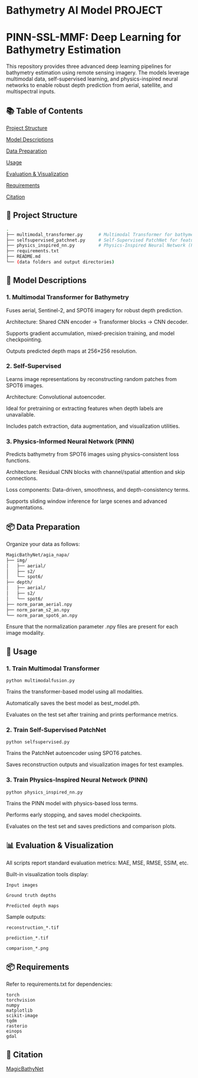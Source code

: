 # Bathymetry AI Model PROJECT 
# PINN-SSL-MMF: Deep Learning for Bathymetry Estimation

This repository provides three advanced deep learning pipelines for bathymetry estimation using remote sensing imagery. The models leverage multimodal data, self-supervised learning, and physics-inspired neural networks to enable robust depth prediction from aerial, satellite, and multispectral inputs.
## 📚 Table of Contents

[Project Structure](https://github.com/Rish-1903/DLProject/tree/main?tab=readme-ov-file#-project-structure)

[Model Descriptions](https://github.com/Rish-1903/DLProject/blob/main/README.md#-model-descriptions)

[Data Preparation](https://github.com/Rish-1903/DLProject?tab=readme-ov-file#-data-preparation)

[Usage](https://github.com/Rish-1903/DLProject?tab=readme-ov-file#-usage)

[Evaluation & Visualization](https://github.com/Rish-1903/DLProject?tab=readme-ov-file#-usage)

[Requirements](https://github.com/Rish-1903/DLProject?tab=readme-ov-file#-requirements)

[Citation](https://github.com/Rish-1903/DLProject?tab=readme-ov-file#-citation)

## 📁 Project Structure
```bash
.
├── multimodal_transformer.py      # Multimodal Transformer for bathymetry
├── selfsupervised_patchnet.py     # Self-Supervised PatchNet for feature learning
├── physics_inspired_nn.py         # Physics-Inspired Neural Network (PINN)
├── requirements.txt
├── README.md
└── (data folders and output directories)

```
 


## 🧠 Model Descriptions

### 1. Multimodal Transformer for Bathymetry


Fuses aerial, Sentinel-2, and SPOT6 imagery for robust depth prediction.

Architecture: Shared CNN encoder → Transformer blocks → CNN decoder.

Supports gradient accumulation, mixed-precision training, and model checkpointing.

Outputs predicted depth maps at 256×256 resolution.

### 2. Self-Supervised

Learns image representations by reconstructing random patches from SPOT6 images.

Architecture: Convolutional autoencoder.

Ideal for pretraining or extracting features when depth labels are unavailable.

Includes patch extraction, data augmentation, and visualization utilities.

### 3. Physics-Informed Neural Network (PINN)

Predicts bathymetry from SPOT6 images using physics-consistent loss functions.

Architecture: Residual CNN blocks with channel/spatial attention and skip connections.

Loss components: Data-driven, smoothness, and depth-consistency terms.

Supports sliding window inference for large scenes and advanced augmentations.

## 📦 Data Preparation

Organize your data as follows:
```bash
MagicBathyNet/agia_napa/
├── img/
│   ├── aerial/
│   ├── s2/
│   └── spot6/
├── depth/
│   ├── aerial/
│   ├── s2/
│   └── spot6/
├── norm_param_aerial.npy
├── norm_param_s2_an.npy
└── norm_param_spot6_an.npy
```
Ensure that the normalization parameter .npy files are present for each image modality.

## 🚀 Usage
### 1. Train Multimodal Transformer

    python multimodalfusion.py

Trains the transformer-based model using all modalities.

Automatically saves the best model as best_model.pth.

Evaluates on the test set after training and prints performance metrics.

### 2. Train Self-Supervised PatchNet

    python selfsupervised.py

Trains the PatchNet autoencoder using SPOT6 patches.

Saves reconstruction outputs and visualization images for test examples.

### 3. Train Physics-Inspired Neural Network (PINN)

    python physics_inspired_nn.py

Trains the PINN model with physics-based loss terms.

Performs early stopping, and saves model checkpoints.

Evaluates on the test set and saves predictions and comparison plots.

## 📊 Evaluation & Visualization

All scripts report standard evaluation metrics: MAE, MSE, RMSE, SSIM, etc.

Built-in visualization tools display:

    Input images

    Ground truth depths

    Predicted depth maps

Sample outputs:

    reconstruction_*.tif

    prediction_*.tif

    comparison_*.png

## 📦 Requirements

Refer to requirements.txt for dependencies:

    torch
    torchvision
    numpy
    matplotlib
    scikit-image
    tqdm
    rasterio
    einops
    gdal


## 📌 Citation
[MagicBathyNet](https://github.com/pagraf/MagicBathyNet)

